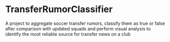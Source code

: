 # TransferRumorClassifier
A project to aggregate soccer transfer rumors, classify them as true or false after comparison with updated squads and perform visual analysis to identify the most reliable source for transfer news on a club
